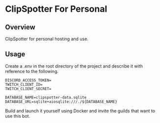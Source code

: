 # ClipSpotter For Personal

## Overview
ClipSpotter for personal hosting and use.

## Usage
Create a .env in the root directory of the project and describe it with reference to the following.
```plaintext:.env
DISCORD_ACCESS_TOKEN=
TWITCH_CLIENT_ID=
TWITCH_CLIENT_SECRET=

DATABASE_NAME=clipspotter-data.sqlite
DATABASE_URL=sqlite+aiosqlite:///./${DATABASE_NAME}
```
Build and launch it yourself using Docker and invite the guilds that want to use this bot.

